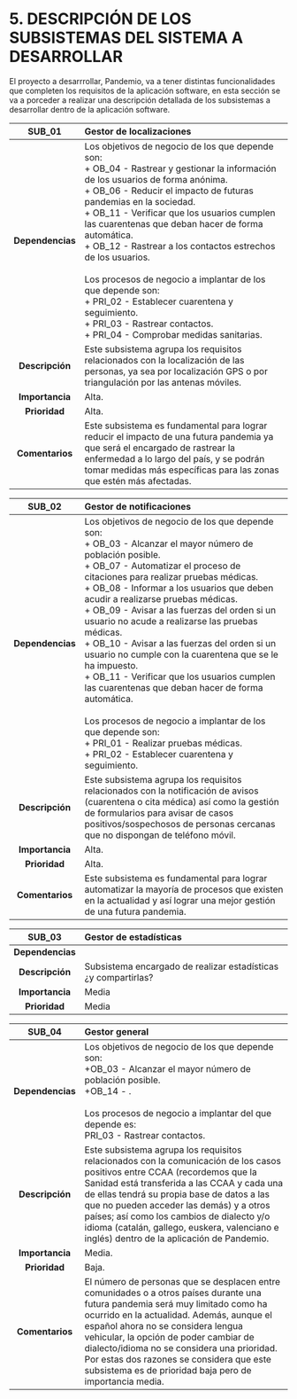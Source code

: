 # 5. DESCRIPCIÓN DE LOS SUBSISTEMAS DEL SISTEMA A DESARROLLAR 

El proyecto a desarrrollar, Pandemio, va a tener distintas funcionalidades que completen los requisitos de la aplicación software, en esta sección se va a porceder a realizar una descripción detallada de los subsistemas a desarrollar dentro de la aplicación software.

|**SUB_01**| Gestor de localizaciones |
| :---: | :--- |
|**Dependencias**| Los objetivos de negocio de los que depende son: <br>+ OB_04 - Rastrear y gestionar la información de los usuarios de forma anónima. <br>+ OB_06 - Reducir el impacto de futuras pandemias en la sociedad. <br>+ OB_11 - Verificar que los usuarios cumplen las cuarentenas que deban hacer de forma automática. <br>+ OB_12 - Rastrear a los contactos estrechos de los usuarios. <br><br> Los procesos de negocio a implantar de los que depende son: <br> + PRI_02 - Establecer cuarentena y seguimiento. <br>+ PRI_03 - Rastrear contactos. <br>+ PRI_04 - Comprobar medidas sanitarias. <br>|
|**Descripción**| Este subsistema agrupa los requisitos relacionados con la localización de las personas, ya sea por localización GPS o por triangulación por las antenas móviles. |
|**Importancia**| Alta. |
|**Prioridad**| Alta. |
|**Comentarios**| Este subsistema es fundamental para lograr reducir el impacto de una futura pandemia ya que será el encargado de rastrear la enfermedad a lo largo del país, y se podrán tomar medidas más específicas para las zonas que estén más afectadas. |

|**SUB_02**| Gestor de notificaciones |
| :---: | :--- |
|**Dependencias**| Los objetivos de negocio de los que depende son: <br>+ OB_03 - Alcanzar el mayor número de población posible. <br> + OB_07 -	Automatizar el proceso de citaciones para realizar pruebas médicas. <br>+ OB_08	- Informar a los usuarios que deben acudir a realizarse pruebas médicas. <br>+ OB_09 - Avisar a las fuerzas del orden si un usuario no acude a realizarse las pruebas médicas. <br>+ OB_10 - Avisar a las fuerzas del orden si un usuario no cumple con la cuarentena que se le ha impuesto. <br>+ OB_11 - Verificar que los usuarios cumplen las cuarentenas que deban hacer de forma automática. <br><br> Los procesos de negocio a implantar de los que depende son: <br>+ PRI_01 -  Realizar pruebas médicas. <br>+ PRI_02 - Establecer cuarentena y seguimiento. |
|**Descripción**| Este subsistema agrupa los requisitos relacionados con la notificación de avisos (cuarentena o cita médica) así como la gestión de formularios para avisar de casos positivos/sospechosos de personas cercanas que no dispongan de teléfono móvil. |
|**Importancia**| Alta. | 
|**Prioridad**| Alta. |
|**Comentarios**| Este subsistema es fundamental para lograr automatizar la mayoría de procesos que existen en la actualidad y así lograr una mejor gestión de una futura pandemia. |

|**SUB_03**| Gestor de estadísticas |
| :---: | :--- |
|**Dependencias**|  |
|**Descripción**| Subsistema encargado de realizar estadísticas ¿y compartirlas? |
|**Importancia**| Media |
|**Prioridad**| Media |


|**SUB_04**| Gestor general |
| :---: | :--- |
|**Dependencias**| Los objetivos de negocio de los que depende son: <br>+OB_03 - Alcanzar el mayor número de población posible. <br> +OB_14 - .<br><br> Los procesos de negocio a implantar del que depende es: <br> PRI_03 - Rastrear contactos.|
|**Descripción**| Este subsistema agrupa los requisitos relacionados con la comunicación de los casos positivos entre CCAA (recordemos que la Sanidad está transferida a las CCAA y cada una de ellas tendrá su propia base de datos a las que no pueden acceder las demás) y a otros países; así como los cambios de dialecto y/o idioma (catalán, gallego, euskera, valenciano e inglés) dentro de la aplicación de Pandemio. |
|**Importancia**| Media. |
|**Prioridad**| Baja. |
|**Comentarios**| El número de personas que se desplacen entre comunidades o a otros países durante una futura pandemia será muy limitado como ha ocurrido en la actualidad. Además, aunque el español ahora no se considera lengua vehicular, la opción de poder cambiar de dialecto/idioma no se considera una prioridad. <br> Por estas dos razones se considera que este subsistema es de prioridad baja pero de importancia media. |

